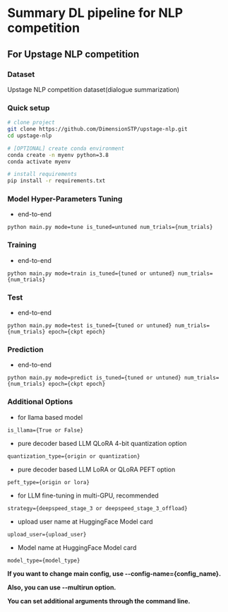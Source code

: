 # Summary DL pipeline for NLP competition

## For Upstage NLP competition

### Dataset
Upstage NLP competition dataset(dialogue summarization)

### Quick setup

```bash
# clone project
git clone https://github.com/DimensionSTP/upstage-nlp.git
cd upstage-nlp

# [OPTIONAL] create conda environment
conda create -n myenv python=3.8
conda activate myenv

# install requirements
pip install -r requirements.txt
```

### Model Hyper-Parameters Tuning

* end-to-end
```shell
python main.py mode=tune is_tuned=untuned num_trials={num_trials}
```

### Training

* end-to-end
```shell
python main.py mode=train is_tuned={tuned or untuned} num_trials={num_trials}
```

### Test

* end-to-end
```shell
python main.py mode=test is_tuned={tuned or untuned} num_trials={num_trials} epoch={ckpt epoch}
```

### Prediction

* end-to-end
```shell
python main.py mode=predict is_tuned={tuned or untuned} num_trials={num_trials} epoch={ckpt epoch}
```

### Additional Options

* for llama based model
```shell
is_llama={True or False} 
```

* pure decoder based LLM QLoRA 4-bit quantization option
```shell
quantization_type={origin or quantization} 
```

* pure decoder based LLM LoRA or QLoRA PEFT option
```shell
peft_type={origin or lora}
```

* for LLM fine-tuning in multi-GPU, recommended
```shell
strategy={deepspeed_stage_3 or deepspeed_stage_3_offload}
```

* upload user name at HuggingFace Model card
```shell
upload_user={upload_user} 
```

* Model name at HuggingFace Model card
```shell
model_type={model_type}
```


__If you want to change main config, use --config-name={config_name}.__

__Also, you can use --multirun option.__

__You can set additional arguments through the command line.__